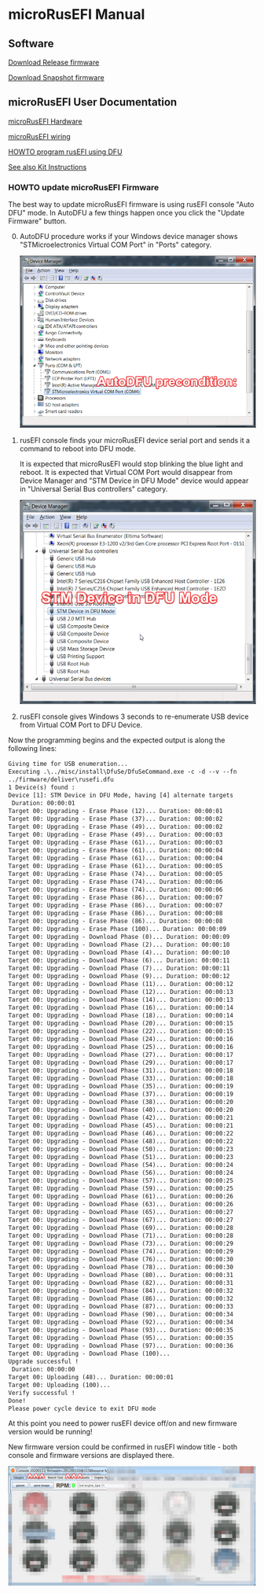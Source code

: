 # microRusEFI Manual

## Software

[Download Release firmware](https://github.com/rusefi/rusefi/releases/latest/download/rusefi_bundle_mre_f4.zip)

[Download Snapshot firmware](https://rusefi.com/build_server/rusefi_bundle_mre_f4.zip)

## microRusEFI User Documentation

[microRusEFI Hardware](Hardware-microRusEFI)

[microRusEFI wiring](Hardware-microRusEFI-wiring)

[HOWTO program rusEFI using DFU](https://www.youtube.com/watch?v=VdvXYgv_acg)

[See also Kit Instructions](Hardware-microRusEFI-kit-instructions)

### HOWTO update microRusEFI Firmware

The best way to update microRusEFI firmware is using rusEFI console "Auto DFU" mode.
In AutoDFU a few things happen once you click the "Update Firmware" button.

0. AutoDFU procedure works if your Windows device manager shows "STMicroelectronics Virtual COM Port" in "Ports" category.

   ![img](Support/AutoDFU_precondition.png)

1. rusEFI console finds your microRusEFI device serial port and sends it a command to reboot into DFU mode.

   It is expected that microRusEFI would stop blinking the blue light and reboot. It is expected that Virtual COM Port
   would disappear from Device Manager and "STM Device in DFU Mode" device would appear in "Universal Serial Bus controllers" category.

   ![img](Support/stm_device_in_dfu_mode.png)

2. rusEFI console gives Windows 3 seconds to re-enumerate USB device from Virtual COM Port to DFU Device.

Now the programming begins and the expected output is along the following lines:

```shell
Giving time for USB enumeration...
Executing .\../misc/install\DfuSe/DfuSeCommand.exe -c -d --v --fn ../firmware/deliver\rusefi.dfu
1 Device(s) found : 
Device [1]: STM Device in DFU Mode, having [4] alternate targets 
 Duration: 00:00:01
Target 00: Upgrading - Erase Phase (12)... Duration: 00:00:01
Target 00: Upgrading - Erase Phase (37)... Duration: 00:00:02
Target 00: Upgrading - Erase Phase (49)... Duration: 00:00:02
Target 00: Upgrading - Erase Phase (49)... Duration: 00:00:03
Target 00: Upgrading - Erase Phase (61)... Duration: 00:00:03
Target 00: Upgrading - Erase Phase (61)... Duration: 00:00:04
Target 00: Upgrading - Erase Phase (61)... Duration: 00:00:04
Target 00: Upgrading - Erase Phase (61)... Duration: 00:00:05
Target 00: Upgrading - Erase Phase (74)... Duration: 00:00:05
Target 00: Upgrading - Erase Phase (74)... Duration: 00:00:06
Target 00: Upgrading - Erase Phase (74)... Duration: 00:00:06
Target 00: Upgrading - Erase Phase (86)... Duration: 00:00:07
Target 00: Upgrading - Erase Phase (86)... Duration: 00:00:07
Target 00: Upgrading - Erase Phase (86)... Duration: 00:00:08
Target 00: Upgrading - Erase Phase (86)... Duration: 00:00:08
Target 00: Upgrading - Erase Phase (100)... Duration: 00:00:09
Target 00: Upgrading - Download Phase (0)... Duration: 00:00:09
Target 00: Upgrading - Download Phase (2)... Duration: 00:00:10
Target 00: Upgrading - Download Phase (4)... Duration: 00:00:10
Target 00: Upgrading - Download Phase (6)... Duration: 00:00:11
Target 00: Upgrading - Download Phase (7)... Duration: 00:00:11
Target 00: Upgrading - Download Phase (9)... Duration: 00:00:12
Target 00: Upgrading - Download Phase (11)... Duration: 00:00:12
Target 00: Upgrading - Download Phase (12)... Duration: 00:00:13
Target 00: Upgrading - Download Phase (14)... Duration: 00:00:13
Target 00: Upgrading - Download Phase (16)... Duration: 00:00:14
Target 00: Upgrading - Download Phase (18)... Duration: 00:00:14
Target 00: Upgrading - Download Phase (20)... Duration: 00:00:15
Target 00: Upgrading - Download Phase (22)... Duration: 00:00:15
Target 00: Upgrading - Download Phase (24)... Duration: 00:00:16
Target 00: Upgrading - Download Phase (25)... Duration: 00:00:16
Target 00: Upgrading - Download Phase (27)... Duration: 00:00:17
Target 00: Upgrading - Download Phase (29)... Duration: 00:00:17
Target 00: Upgrading - Download Phase (31)... Duration: 00:00:18
Target 00: Upgrading - Download Phase (33)... Duration: 00:00:18
Target 00: Upgrading - Download Phase (35)... Duration: 00:00:19
Target 00: Upgrading - Download Phase (37)... Duration: 00:00:19
Target 00: Upgrading - Download Phase (38)... Duration: 00:00:20
Target 00: Upgrading - Download Phase (40)... Duration: 00:00:20
Target 00: Upgrading - Download Phase (42)... Duration: 00:00:21
Target 00: Upgrading - Download Phase (45)... Duration: 00:00:21
Target 00: Upgrading - Download Phase (46)... Duration: 00:00:22
Target 00: Upgrading - Download Phase (48)... Duration: 00:00:22
Target 00: Upgrading - Download Phase (50)... Duration: 00:00:23
Target 00: Upgrading - Download Phase (51)... Duration: 00:00:23
Target 00: Upgrading - Download Phase (54)... Duration: 00:00:24
Target 00: Upgrading - Download Phase (56)... Duration: 00:00:24
Target 00: Upgrading - Download Phase (57)... Duration: 00:00:25
Target 00: Upgrading - Download Phase (59)... Duration: 00:00:25
Target 00: Upgrading - Download Phase (61)... Duration: 00:00:26
Target 00: Upgrading - Download Phase (63)... Duration: 00:00:26
Target 00: Upgrading - Download Phase (65)... Duration: 00:00:27
Target 00: Upgrading - Download Phase (67)... Duration: 00:00:27
Target 00: Upgrading - Download Phase (69)... Duration: 00:00:28
Target 00: Upgrading - Download Phase (71)... Duration: 00:00:28
Target 00: Upgrading - Download Phase (73)... Duration: 00:00:29
Target 00: Upgrading - Download Phase (74)... Duration: 00:00:29
Target 00: Upgrading - Download Phase (76)... Duration: 00:00:30
Target 00: Upgrading - Download Phase (78)... Duration: 00:00:30
Target 00: Upgrading - Download Phase (80)... Duration: 00:00:31
Target 00: Upgrading - Download Phase (82)... Duration: 00:00:31
Target 00: Upgrading - Download Phase (84)... Duration: 00:00:32
Target 00: Upgrading - Download Phase (86)... Duration: 00:00:32
Target 00: Upgrading - Download Phase (87)... Duration: 00:00:33
Target 00: Upgrading - Download Phase (90)... Duration: 00:00:34
Target 00: Upgrading - Download Phase (92)... Duration: 00:00:34
Target 00: Upgrading - Download Phase (93)... Duration: 00:00:35
Target 00: Upgrading - Download Phase (95)... Duration: 00:00:35
Target 00: Upgrading - Download Phase (97)... Duration: 00:00:36
Target 00: Upgrading - Download Phase (100)...
Upgrade successful !
 Duration: 00:00:00
Target 00: Uploading (48)... Duration: 00:00:01
Target 00: Uploading (100)...
Verify successful !
Done!
Please power cycle device to exit DFU mode
```

At this point you need to power rusEFI device off/on and new firmware version would be running!

New firmware version could be confirmed in rusEFI window title - both console and firmware versions are displayed there.

![img](Support/console_showing_firmware_version.png)

